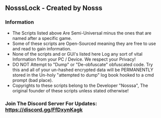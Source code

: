 ## NosssLock - Created by Nosss

### Information
* The Scripts listed above Are Semi-Universal minus the ones that are named after a specific game.
* Some of these scripts are Open-Sourced meaning they are free to use and read to gain information.
* None of the scripts and or GUI's listed here Log any sort of vital Information from your PC / Device. We respect your Privacy!
* DO NOT Attempt to "Dump" or "De-obfuscate" obfuscated code. Try this and all of your un-hashed encrypted data will be PERMANENTLY stored in the Un-holy "attempted to dump" log book hooked to a cmd prompt (bad place).
* Copyrights to these scripts belong to the Developer "Nosssa", The original founder of these scripts unless stated otherwise!

### Join The Discord Server For Updates: https://discord.gg/FfDxynKagk
